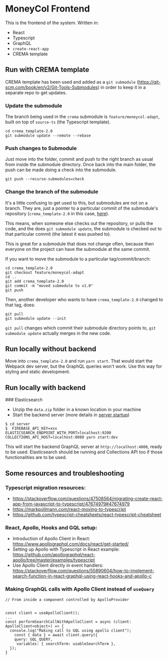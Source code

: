 # MoneyCol Frontend

This is the frontend of the system. Written in:
- React
- Typescript 
- GraphQL
- `create-react-app`
- CREMA template

## Run with CREMA template

CREMA template has been used and added as a `git submodule` (https://git-scm.com/book/en/v2/Git-Tools-Submodules) in order to keep it in a separate repo to get updates.

### Update the submodule

The branch being used in the `crema` submodule is `feature/moneycol-adapt`, built on top of `source-ts` (the Typescript template).

```
cd crema_template-2.0
git submodule update --remote --rebase
```

### Push changes to Submodule

Just move into the folder, commit and push to the right branch as usual from inside the submodule directory. Once back into the main folder, the push can be made doing a check into the submodule.

```
git push --recurse-submodules=check
```

### Change the branch of the submodule

It's a little confusing to get used to this, but submodules are not on a branch. They are, just a pointer to a particular commit of the submodule's repository (`crema_template-2.0` in this case, [here](https://github.com/dfernandezm/crema_template-2.0)).

This means, when someone else checks out the repository, or pulls the code, and the does `git submodule update`, the submodule is checked out to that particular commit (the latest it was pushed to).

This is great for a submodule that does not change often, because then everyone on the project can have the submodule at the same commit.

If you want to move the submodule to a particular tag/commit/branch:

```
cd crema_template-2.0
git checkout feature/moneycol-adapt
cd ..
git add crema_template-2.0
git commit -m "moved submodule to v1.0"
git push
```

Then, another developer who wants to have `crema_template-2.0` changed to that tag, does:

```
git pull
git submodule update --init
```

`git pull` changes which commit their submodule directory points to, `git submodule update` actually merges in the new code.

## Run locally without backend

Move into `crema_template-2.0` and run `yarn start`. That would start the Webpack dev server, but the GraphQL queries won't work. Use this way for styling and static development.

## Run locally with backend

### Elasticsearch

* Unzip the `data.zip` folder in a known location in your machine
* Start the backend server (more details in [server startup](https://github.com/dfernandezm/moneycol/server/README.md))
```
$ cd server
$  FIREBASE_API_KEY=xxx ELASTICSEARCH_ENDPOINT_WITH_PORT=localhost:9200 COLLECTIONS_API_HOST=localhost:8080 yarn start:dev
```

This will start the backend GraphQL server at `http://localhost:4000`, ready to be used. Elasticsearch should be running and Collections API too if those functionalities are to be used.

## Some resources and troubleshooting

### Typescript migration resources:

* https://stackoverflow.com/questions/47508564/migrating-create-react-app-from-javascript-to-typescript/47674979#47674979
* https://markpollmann.com/react-moving-to-typescript
* https://github.com/typescript-cheatsheets/react-typescript-cheatsheet

### React, Apollo, Hooks and GQL setup:

* Introduction of Apollo Client in React: https://www.apollographql.com/docs/react/get-started/
* Setting up Apollo with Typescript in React example: https://github.com/apollographql/react-apollo/tree/master/examples/typescript
* Use Apollo Client directly in event handlers: https://stackoverflow.com/questions/55890604/how-to-implement-search-function-in-react-graphql-using-react-hooks-and-apollo-c

### Making GraphQL calls with Apollo Client instead of `useQuery`

```
// From inside a component controlled by ApolloProvider


const client = useApolloClient();
...
const performSearchCallWithApolloClient = async (client: ApolloClient<object>) => {
  console.log("Making call to GQL using apollo client");
    const { data } = await client.query({
    query: GQL_QUERY,
     variables: { searchTerm: usableSearchTerm },
  });
}
```
